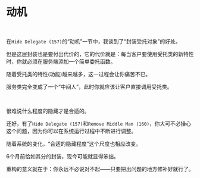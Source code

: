 # 动机

<br>

在`Hide Delegate (157)`的“动机”一节中，我谈到了“封装受托对象”的好处。

但是这层封装也是要付出代价的，它的代价就是：每当客户要使用受托类的新特性时，你就必须在服务端添加一个简单委托函数。

随着受托类的特性(功能)越来越多，这一过程会让你痛苦不已。

服务类完全变成了一个“中间人”，此时你就应该让客户直接调用受托类。

<br>

很难说什么程度的隐藏才是合适的。

还好，有了`Hide Delegate (157)`和`Remove Middle Man (160)`，你大可不必操心这个问题，因为你可以在系统运行过程中不断进行调整。

随着系统的变化，“合适的隐藏程度”这个尺度也相应改变。

6个月前恰如其分的封装，现今可能就显得笨拙。

重构的意义就在于：你永远不必说对不起——只要把出问题的地方修补好就行了。

<br>

